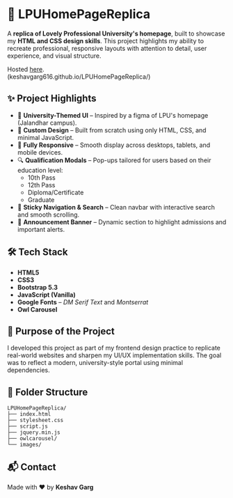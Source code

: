 # 🏫 LPUHomePageReplica

A **replica of Lovely Professional University's homepage**, built to showcase my **HTML and CSS design skills**. This project highlights my ability to recreate professional, responsive layouts with attention to detail, user experience, and visual structure.

Hosted [here](https://keshavgarg616.github.io/LPUHomePageReplica/).  
(keshavgarg616.github.io/LPUHomePageReplica/)

## ✨ Project Highlights

-   🔵 **University-Themed UI** – Inspired by a figma of LPU's homepage (Jalandhar campus).
-   🎨 **Custom Design** – Built from scratch using only HTML, CSS, and minimal JavaScript.
-   📱 **Fully Responsive** – Smooth display across desktops, tablets, and mobile devices.
-   🔍 **Qualification Modals** – Pop-ups tailored for users based on their education level:
    -   10th Pass
    -   12th Pass
    -   Diploma/Certificate
    -   Graduate
-   🧭 **Sticky Navigation & Search** – Clean navbar with interactive search and smooth scrolling.
-   📰 **Announcement Banner** – Dynamic section to highlight admissions and important alerts.

## 🛠️ Tech Stack

-   **HTML5**
-   **CSS3**
-   **Bootstrap 5.3**
-   **JavaScript (Vanilla)**
-   **Google Fonts** – _DM Serif Text_ and _Montserrat_
-   **Owl Carousel**

## 🧪 Purpose of the Project

I developed this project as part of my frontend design practice to replicate real-world websites and sharpen my UI/UX implementation skills. The goal was to reflect a modern, university-style portal using minimal dependencies.

## 📁 Folder Structure

```
LPUHomePageReplica/
├── index.html
├── stylesheet.css
├── script.js
├── jquery.min.js
├── owlcarousel/
└── images/
```

## 📬 Contact

Made with ❤️ by **Keshav Garg**
